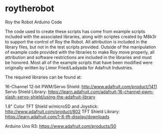 roytherobot
===========

Roy the Robot Arduino Code

The code used to create these scripts has come from example scripts included with the associated libraries, along with scriptes created by M8k3r to support the control of Roy the Robot.  All attribution is included in the library files, but not in the test scripts provided.  Outside of the manipulation of example code provided with the libraries to make Roy move properly, all attribution and software restrictions are included in the libraries and must be honored.  Most all of the example scripts that have been modified were originally written by Limor Fried/Ladyada for Adafruit Industries.

The required libraries can be found at:

16-Channel 12-bit PWM/Servo Shield: http://www.adafruit.com/product/1411
Servo Shield Library: https://learn.adafruit.com/adafruit-16-channel-pwm-slash-servo-shield/using-the-adafruit-library

1.8" Color TFT Shield w/microSD and Joystick: http://www.adafruit.com/product/802
TFT Shield Library: https://learn.adafruit.com/1-8-tft-display/downloads

Arduino Uno R3: https://www.adafruit.com/products/50
